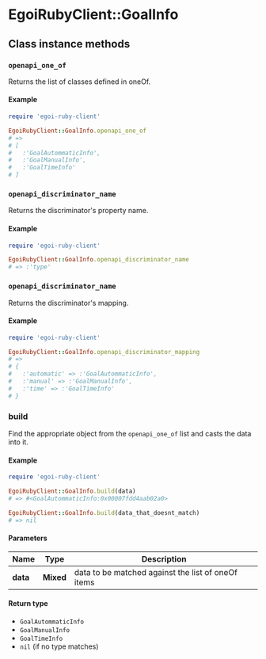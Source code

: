 # EgoiRubyClient::GoalInfo

## Class instance methods

### `openapi_one_of`

Returns the list of classes defined in oneOf.

#### Example

```ruby
require 'egoi-ruby-client'

EgoiRubyClient::GoalInfo.openapi_one_of
# =>
# [
#   :'GoalAutommaticInfo',
#   :'GoalManualInfo',
#   :'GoalTimeInfo'
# ]
```

### `openapi_discriminator_name`

Returns the discriminator's property name.

#### Example

```ruby
require 'egoi-ruby-client'

EgoiRubyClient::GoalInfo.openapi_discriminator_name
# => :'type'
```

### `openapi_discriminator_name`

Returns the discriminator's mapping.

#### Example

```ruby
require 'egoi-ruby-client'

EgoiRubyClient::GoalInfo.openapi_discriminator_mapping
# =>
# {
#   :'automatic' => :'GoalAutommaticInfo',
#   :'manual' => :'GoalManualInfo',
#   :'time' => :'GoalTimeInfo'
# }
```

### build

Find the appropriate object from the `openapi_one_of` list and casts the data into it.

#### Example

```ruby
require 'egoi-ruby-client'

EgoiRubyClient::GoalInfo.build(data)
# => #<GoalAutommaticInfo:0x00007fdd4aab02a0>

EgoiRubyClient::GoalInfo.build(data_that_doesnt_match)
# => nil
```

#### Parameters

| Name | Type | Description |
| ---- | ---- | ----------- |
| **data** | **Mixed** | data to be matched against the list of oneOf items |

#### Return type

- `GoalAutommaticInfo`
- `GoalManualInfo`
- `GoalTimeInfo`
- `nil` (if no type matches)

